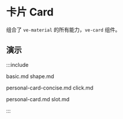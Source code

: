# 卡片 Card

组合了 `ve-material` 的所有能力，`ve-card` 组件。

## 演示

:::include

basic.md shape.md

personal-card-concise.md click.md

personal-card.md slot.md

:::